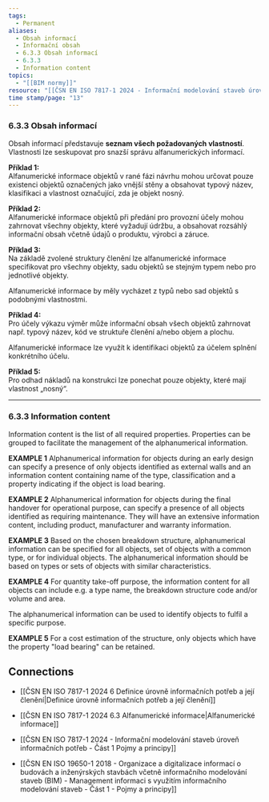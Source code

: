 ```yaml
---
tags:
  - Permanent
aliases:
  - Obsah informací
  - Informační obsah
  - 6.3.3 Obsah informací
  - 6.3.3
  - Information content
topics:
  - "[[BIM normy]]"
resource: "[[ČSN EN ISO 7817-1 2024 - Informační modelování staveb úroveň informačních potřeb - Část 1 Pojmy a principy]]"
time stamp/page: "13"
---
```

### 6.3.3 Obsah informací

Obsah informací představuje **seznam všech požadovaných vlastností**.  
Vlastnosti lze seskupovat pro snazší správu alfanumerických informací.

**Příklad 1:**  
Alfanumerické informace objektů v rané fázi návrhu mohou určovat pouze existenci objektů označených jako vnější stěny a obsahovat typový název, klasifikaci a vlastnost označující, zda je objekt nosný.

**Příklad 2:**  
Alfanumerické informace objektů při předání pro provozní účely mohou zahrnovat všechny objekty, které vyžadují údržbu, a obsahovat rozsáhlý informační obsah včetně údajů o produktu, výrobci a záruce.

**Příklad 3:**  
Na základě zvolené struktury členění lze alfanumerické informace specifikovat pro všechny objekty, sadu objektů se stejným typem nebo pro jednotlivé objekty.

Alfanumerické informace by měly vycházet z typů nebo sad objektů s podobnými vlastnostmi.

**Příklad 4:**  
Pro účely výkazu výměr může informační obsah všech objektů zahrnovat např. typový název, kód ve struktuře členění a/nebo objem a plochu.

Alfanumerické informace lze využít k identifikaci objektů za účelem splnění konkrétního účelu.

**Příklad 5:**  
Pro odhad nákladů na konstrukci lze ponechat pouze objekty, které mají vlastnost „nosný“.

---
### 6.3.3 Information content
Information content is the list of all required properties.
Properties can be grouped to facilitate the management of the alphanumerical information.

**EXAMPLE 1** 
Alphanumerical information for objects during an early design can specify a presence of only objects identified as external walls and an information content containing name of the type, classification and a property indicating if the object is load bearing.

**EXAMPLE 2** 
Alphanumerical information for objects during the final handover for operational purpose, can specify a presence of all objects identified as requiring maintenance. They will have an extensive information content, including product, manufacturer and warranty information.

**EXAMPLE 3** 
Based on the chosen breakdown structure, alphanumerical information can be specified for all objects, set of objects with a common type, or for individual objects.
The alphanumerical information should be based on types or sets of objects with similar characteristics.

**EXAMPLE 4** 
For quantity take-off purpose, the information content for all objects can include e.g. a type name, the breakdown structure code and/or volume and area.

The alphanumerical information can be used to identify objects to fulfil a specific purpose.

**EXAMPLE 5** 
For a cost estimation of the structure, only objects which have the property "load bearing" can be retained.
## Connections

- [[ČSN EN ISO 7817-1 2024 6 Definice úrovně informačních potřeb a její členění|Definice úrovně informačních potřeb a její členění]]
- [[ČSN EN ISO 7817-1 2024 6.3 Alfanumerické informace|Alfanumerické informace]]

- [[ČSN EN ISO 7817-1 2024 - Informační modelování staveb úroveň informačních potřeb - Část 1 Pojmy a principy]]
- [[ČSN EN ISO 19650-1 2018 - Organizace a digitalizace informací o budovách a inženýrských stavbách včetně informačního modelování staveb (BIM) - Management informaci s využitím informačního modelování staveb - Část 1 - Pojmy a principy]]